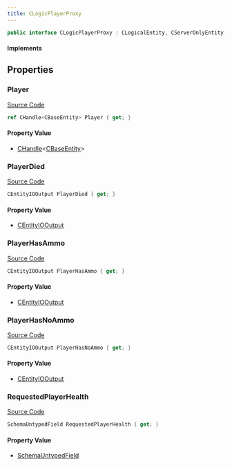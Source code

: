 ```yaml
---
title: CLogicPlayerProxy
---
```


```csharp
public interface CLogicPlayerProxy : CLogicalEntity, CServerOnlyEntity, CBaseEntity, CEntityInstance, ISchemaClass<CEntityInstance>, ISchemaClass<CBaseEntity>, ISchemaClass<CServerOnlyEntity>, ISchemaClass<CLogicalEntity>, ISchemaClass<CLogicPlayerProxy>, ISchemaField, ISchemaClass, INativeHandle
```

#### Implements

## Properties

### Player

[Source Code](https://github.com/swiftly-solution/swiftlys2/blob/main/managed/src/SwiftlyS2.Generated/Schemas/Interfaces/CLogicPlayerProxy.cs#L17)

```csharp
ref CHandle<CBaseEntity> Player { get; }
```

#### Property Value

- [CHandle](/docs/api/shared/natives/chandle-1)<[CBaseEntity](/docs/api/shared/schemadefinitions/cbaseentity)>

### PlayerDied

[Source Code](https://github.com/swiftly-solution/swiftlys2/blob/main/managed/src/SwiftlyS2.Generated/Schemas/Interfaces/CLogicPlayerProxy.cs#L23)

```csharp
CEntityIOOutput PlayerDied { get; }
```

#### Property Value

- [CEntityIOOutput](/docs/api/shared/schemadefinitions/centityiooutput)

### PlayerHasAmmo

[Source Code](https://github.com/swiftly-solution/swiftlys2/blob/main/managed/src/SwiftlyS2.Generated/Schemas/Interfaces/CLogicPlayerProxy.cs#L19)

```csharp
CEntityIOOutput PlayerHasAmmo { get; }
```

#### Property Value

- [CEntityIOOutput](/docs/api/shared/schemadefinitions/centityiooutput)

### PlayerHasNoAmmo

[Source Code](https://github.com/swiftly-solution/swiftlys2/blob/main/managed/src/SwiftlyS2.Generated/Schemas/Interfaces/CLogicPlayerProxy.cs#L21)

```csharp
CEntityIOOutput PlayerHasNoAmmo { get; }
```

#### Property Value

- [CEntityIOOutput](/docs/api/shared/schemadefinitions/centityiooutput)

### RequestedPlayerHealth

[Source Code](https://github.com/swiftly-solution/swiftlys2/blob/main/managed/src/SwiftlyS2.Generated/Schemas/Interfaces/CLogicPlayerProxy.cs#L26)

```csharp
SchemaUntypedField RequestedPlayerHealth { get; }
```

#### Property Value

- [SchemaUntypedField](/docs/api/shared/schemas/schemauntypedfield)

